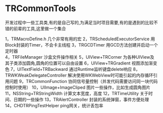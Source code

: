 # TRCommonTools
开发过程中一些工具类,有的是自己写的,为满足当时项目需要,有的是遇到的比较不错的前辈的工具,这里做一个集合

1，TRMacroDefine.h                           几个非常有用的宏 
2，TRScheduledExecutorService       用Block封装的Timer，不会卡主线程 
3，TRGCDTimer                                  用GCD方法创建并启动一个定时器  
4，TRFileManager                               沙盒文件操作相关
5，UIView+TRCorner                           为各种UIView及其子类添加圆角,圆角的位置可以自由设置
6，UIView+TRGradient                        视图添加渐变色
7，UITextField+TRBackward               通过Runtime监听键盘delete响应
8，TRWKWeakDelegateController       解决使用WKWebView时可能引起的内存循环引用问题
9，TRCommonFunction                       协同信号量控制（并发代码需要访问同一块代码控制时使用）
10，UIImage+ImageCliped                  图片一些操作，比如生成圆角图片
11，NSString+TRStringWidth              计算文本宽度，高度
12，TRTimeUtility                                 关于时间、日期的一些操作
13，TRAlertController                           封装的系统弹窗，事件方便处理
14，CHDTRPingTestHelper                  ping网关，统计丢包率
